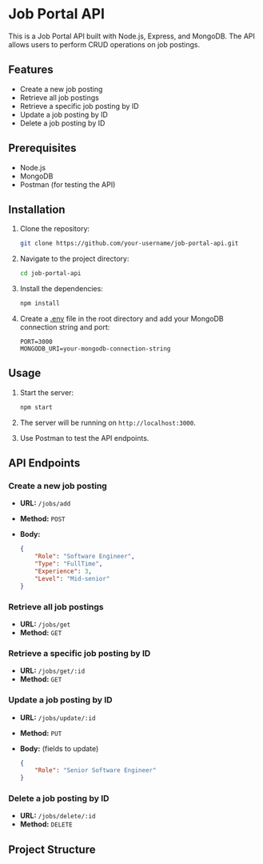 # Job Portal API

This is a Job Portal API built with Node.js, Express, and MongoDB. The API allows users to perform CRUD operations on job postings.

## Features

- Create a new job posting
- Retrieve all job postings
- Retrieve a specific job posting by ID
- Update a job posting by ID
- Delete a job posting by ID

## Prerequisites

- Node.js
- MongoDB
- Postman (for testing the API)

## Installation

1. Clone the repository:

    ```sh
    git clone https://github.com/your-username/job-portal-api.git
    ```

2. Navigate to the project directory:

    ```sh
    cd job-portal-api
    ```

3. Install the dependencies:

    ```sh
    npm install
    ```

4. Create a [.env](http://_vscodecontentref_/0) file in the root directory and add your MongoDB connection string and port:

    ```env
    PORT=3000
    MONGODB_URI=your-mongodb-connection-string
    ```

## Usage

1. Start the server:

    ```sh
    npm start
    ```

2. The server will be running on `http://localhost:3000`.

3. Use Postman to test the API endpoints.

## API Endpoints

### Create a new job posting

- **URL:** `/jobs/add`
- **Method:** `POST`
- **Body:**

    ```json
    {
        "Role": "Software Engineer",
        "Type": "FullTime",
        "Experience": 3,
        "Level": "Mid-senior"
    }
    ```

### Retrieve all job postings

- **URL:** `/jobs/get`
- **Method:** `GET`

### Retrieve a specific job posting by ID

- **URL:** `/jobs/get/:id`
- **Method:** `GET`

### Update a job posting by ID

- **URL:** `/jobs/update/:id`
- **Method:** `PUT`
- **Body:** (fields to update)

    ```json
    {
        "Role": "Senior Software Engineer"
    }
    ```

### Delete a job posting by ID

- **URL:** `/jobs/delete/:id`
- **Method:** `DELETE`

## Project Structure
